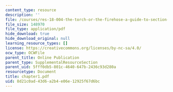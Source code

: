 ```yaml
---
content_type: resource
description: ''
file: /courses/res-18-004-the-torch-or-the-firehose-a-guide-to-section-teaching-spring-2009/8d21c0ad43d6a2b4e06e12925f67d6bc_chapter1.pdf
file_size: 148970
file_type: application/pdf
hide_download: true
hide_download_original: null
learning_resource_types: []
license: https://creativecommons.org/licenses/by-nc-sa/4.0/
ocw_type: OCWFile
parent_title: Online Publication
parent_type: SupplementalResourceSection
parent_uid: 5fff0db5-801c-4640-647b-2436c93d280a
resourcetype: Document
title: chapter1.pdf
uid: 8d21c0ad-43d6-a2b4-e06e-12925f67d6bc
---
```


